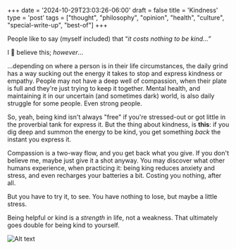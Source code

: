 +++
date = '2024-10-29T23:03:26-06:00'
draft = false
title = 'Kindness'
type = 'post'
tags = ["thought", "philosophy", "opinion", "health", "culture", "special-write-up", "best-of"]
+++

People like to say (myself included) that “<i>it costs nothing to be kind...”</i> <br /> 

I 💯 believe this; *however*... <br />

...depending on where a person is in their life circumstances, the daily grind has a way sucking out the energy it takes to stop and express kindness or empathy. People may not have a deep well of compassion, when their plate is full and they're just trying to keep it together. Mental health, and maintaining it in our uncertain (and sometimes dark) world, is also daily struggle for some people. Even strong people. <br />

So, yeah, being kind isn't always "free" if you're stressed-out or got little in the proverbial tank for express it. But the thing about kindness, is <b>this</b>: if you dig deep and summon the energy to be kind, you get something <i>back</i> the instant you express it. <br />

Compassion is a two-way flow, and you get back what you give. If you don't believe me, maybe just give it a shot anyway.  You may discover what other humans experience, when practicing it: being king reduces anxiety and stress, and even recharges your batteries a bit. Costing you nothing, after all.  <br />

But you have to try it, to see. You have nothing to lose, but maybe a little stress.  <br />

Being helpful or kind is a *strength* in life, not a weakness. That ultimately goes double for being kind to yourself.

<div>
  <img src="https://julianwest.me/Blog/posts/images/robin-williams.jpg" alt="Alt text">
</div> 
